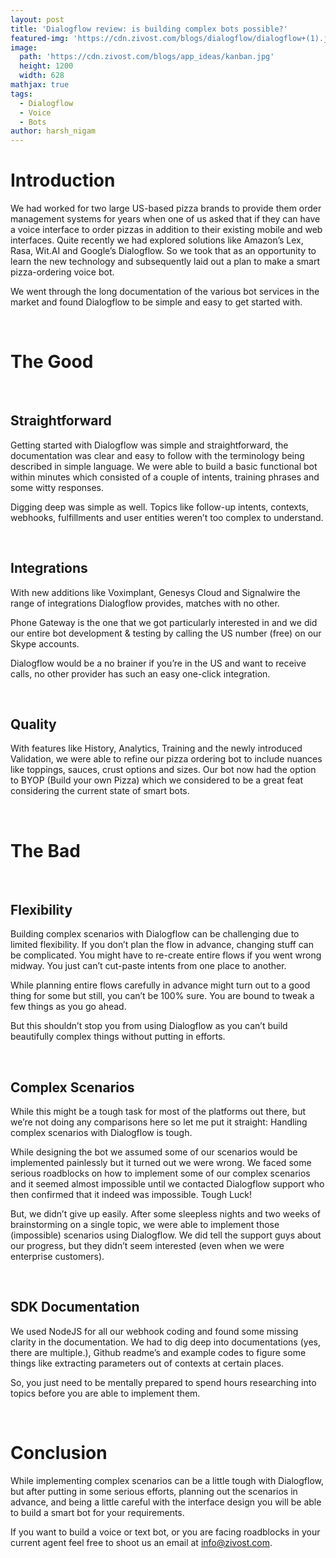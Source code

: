 ```yaml
---
layout: post
title: 'Dialogflow review: is building complex bots possible?'
featured-img: 'https://cdn.zivost.com/blogs/dialogflow/dialogflow+(1).jpg'
image:
  path: 'https://cdn.zivost.com/blogs/app_ideas/kanban.jpg'
  height: 1200
  width: 628
mathjax: true
tags:
  - Dialogflow
  - Voice
  - Bots
author: harsh_nigam
---
```


# Introduction

We had worked for two large US-based pizza brands to provide them order management systems for years when one of us asked that if they can have a voice interface to order pizzas in addition to their existing mobile and web interfaces. Quite recently we had explored solutions like Amazon’s Lex, Rasa, Wit.AI and Google’s Dialogflow. So we took that as an opportunity to learn the new technology and subsequently laid out a plan to make a smart pizza-ordering voice bot.

We went through the long documentation of the various bot services in the market and found Dialogflow to be simple and easy to get started with.

&nbsp;

# **The Good**

&nbsp;

## **Straightforward**

Getting started with Dialogflow was simple and straightforward, the documentation was clear and easy to follow with the terminology being described in simple language. We were able to build a basic functional bot within minutes which consisted of a couple of intents, training phrases and some witty responses.

Digging deep was simple as well. Topics like follow-up intents, contexts, webhooks, fulfillments and user entities weren’t too complex to understand.

&nbsp;

## **Integrations**

With new additions like Voximplant, Genesys Cloud and Signalwire the range of integrations Dialogflow provides, matches with no other.

Phone Gateway is the one that we got particularly interested in and we did our entire bot development & testing by calling the US number (free) on our Skype accounts.

Dialogflow would be a no brainer if you’re in the US and want to receive calls, no other provider has such an easy one-click integration.

&nbsp;

## **Quality**

With features like History, Analytics, Training and the newly introduced Validation, we were able to refine our pizza ordering bot to include nuances like toppings, sauces, crust options and sizes. Our bot now had the option to BYOP (Build your own Pizza) which we considered to be a great feat considering the current state of smart bots.

&nbsp;

# **The Bad**

&nbsp;

## **Flexibility**

Building complex scenarios with Dialogflow can be challenging due to limited flexibility. If you don’t plan the flow in advance, changing stuff can be complicated. You might have to re-create entire flows if you went wrong midway. You just can’t cut-paste intents from one place to another.

While planning entire flows carefully in advance might turn out to a good thing for some but still, you can’t be 100% sure. You are bound to tweak a few things as you go ahead.

But this shouldn’t stop you from using Dialogflow as you can’t build beautifully complex things without putting in efforts.

&nbsp;

## **Complex Scenarios**

While this might be a tough task for most of the platforms out there, but we’re not doing any comparisons here so let me put it straight: Handling complex scenarios with Dialogflow is tough.

While designing the bot we assumed some of our scenarios would be implemented painlessly but it turned out we were wrong. We faced some serious roadblocks on how to implement some of our complex scenarios and it seemed almost impossible until we contacted Dialogflow support who then confirmed that it indeed was impossible. Tough Luck\!

But, we didn’t give up easily. After some sleepless nights and two weeks of brainstorming on a single topic, we were able to implement those (impossible) scenarios using Dialogflow. We did tell the support guys about our progress, but they didn’t seem interested (even when we were enterprise customers).

&nbsp;

## **SDK Documentation**

We used NodeJS for all our webhook coding and found some missing clarity in the documentation. We had to dig deep into documentations (yes, there are multiple.), Github readme’s and example codes to figure some things like extracting parameters out of contexts at certain places.

So, you just need to be mentally prepared to spend hours researching into topics before you are able to implement them.

&nbsp;

# **Conclusion**

While implementing complex scenarios can be a little tough with Dialogflow, but after putting in some serious efforts, planning out the scenarios in advance, and being a little careful with the interface design you will be able to build a smart bot for your requirements.

If you want to build a voice or text bot, or you are facing roadblocks in your current agent feel free to shoot us an email at [info@zivost.com](mailto:info@zivost.com).